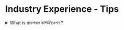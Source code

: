 # Industry Experience - Tips

<details>

<summary>What is প্রফেশনাল কমিউনিকেশন ? </summary>

প্রফেশনাল কমিউনিকেশন মানেই শুধুমাত্র ভালো ইংরেজি বলতে পারা বা প্রমিত বাংলা জানা নয়। বরং:

* আপনি কী করলেন, সেটা পরিষ্কারভাবে বলতে পারা,
* কী কারণে করলেন, সেটা বোঝানো,
* পরের স্টেপ কি, কোনো বাঁধা থাকলে সেটা যুক্তিসঙ্গতভাবে তুলে ধরা, ইত্যাদি।

এছাড়াও আরো অনেক অনেক বিষয় আছে যেগুলো এই ছোট্ট লেখায় আনা সম্ভব না।

একটি উদাহরণ: "Bug Fixed" লেখা নোটিফিকেশনে আপনার টিমমেট কী বুঝবে? কোন বাগ? কবে ধরা পড়েছিল? কতটা সিভিয়ার? এটা জানতে তাঁকে হয়ত গিটহাব ঘাটতে হবে, মেসেজ চালাচালি করতে হবে। কিন্তু যদি লিখেন: "Bug fixed: login cookie issue resolved. Added fallback logic and test case." তাহলে যে কেউ নোটিফিকেশন থেকেই গুরুত্ব বিবেচনা করে, তার সময়মত আপনার সাথে যোগাযোগ করবে বা PR রিভিউ করবে।

</details>

